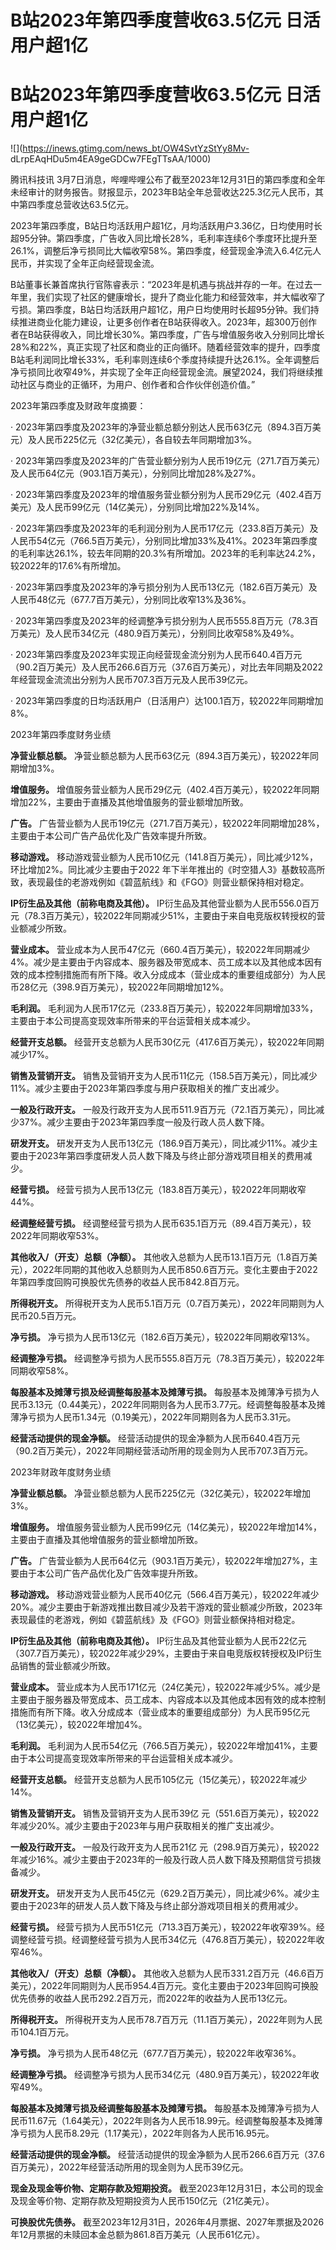 # B站2023年第四季度营收63.5亿元 日活用户超1亿

# B站2023年第四季度营收63.5亿元 日活用户超1亿

![](https://inews.gtimg.com/news_bt/OW4SvtYzStYy8Mv-
dLrpEAqHDu5m4EA9geGDCw7FEgTTsAA/1000)

腾讯科技讯
3月7日消息，哔哩哔哩公布了截至2023年12月31日的第四季度和全年未经审计的财务报告。财报显示，2023年B站全年总营收达225.3亿元人民币，其中第四季度总营收达63.5亿元。

2023年第四季度，B站日均活跃用户超1亿，月均活跃用户3.36亿，日均使用时长超95分钟。第四季度，广告收入同比增长28%，毛利率连续6个季度环比提升至26.1%，调整后净亏损同比大幅收窄58%。第四季度，经营现金净流入6.4亿元人民币，并实现了全年正向经营现金流。

B站董事长兼首席执行官陈睿表示：“2023年是机遇与挑战并存的一年。在过去一年里，我们实现了社区的健康增长，提升了商业化能力和经营效率，并大幅收窄了亏损。第四季度，B站日均活跃用户超1亿，用户日均使用时长超95分钟。我们持续推进商业化能力建设，让更多创作者在B站获得收入。2023年，超300万创作者在B站获得收入，同比增长30%。第四季度，广告与增值服务收入分别同比增长28%和22%，真正实现了社区和商业的正向循环。随着经营效率的提升，四季度B站毛利润同比增长33%，毛利率则连续6个季度持续提升达26.1%。全年调整后净亏损同比收窄49%，并实现了全年正向经营现金流。展望2024，我们将继续推动社区与商业的正循环，为用户、创作者和合作伙伴创造价值。”

2023年第四季度及财政年度摘要：

‧ 2023年第四季度及2023年的净营业额总额分别达人民币63亿元（894.3百万美元）及人民币225亿元（32亿美元），各自较去年同期增加3%。

‧ 2023年第四季度及2023年的广告营业额分别为人民币19亿元（271.7百万美元）及人民币64亿元（903.1百万美元），分别同比增加28%及27%。

‧ 2023年第四季度及2023年的增值服务营业额分别为人民币29亿元（402.4百万美元）及人民币99亿元（14亿美元），分别同比增加22%及14%。

‧
2023年第四季度及2023年的毛利润分别为人民币17亿元（233.8百万美元）及人民币54亿元（766.5百万美元），分别同比增加33%及41%。2023年第四季度的毛利率达26.1%，较去年同期的20.3%有所增加。2023年的毛利率达24.2%，较2022年的17.6%有所增加。

‧ 2023年第四季度及2023年的净亏损分别为人民币13亿元（182.6百万美元）及人民币48亿元（677.7百万美元），分别同比收窄13%及36%。

‧
2023年第四季度及2023年的经调整净亏损分别为人民币555.8百万元（78.3百万美元）及人民币34亿元（480.9百万美元），分别同比收窄58%及49%。

‧
2023年第四季度及2023年实现正向经营现金流分别为人民币640.4百万元（90.2百万美元）及人民币266.6百万元（37.6百万美元），对比去年同期及2022年经营现金流流出分别为人民币707.3百万元及人民币39亿元。

‧ 2023年第四季度的日均活跃用户（日活用户）达100.1百万，较2022年同期增加8%。

2023年第四季度财务业绩

**净营业额总额。** 净营业额总额为人民币63亿元（894.3百万美元），较2022年同期增加3%。

**增值服务。** 增值服务营业额为人民币29亿元（402.4百万美元），较2022年同期增加22%，主要由于直播及其他增值服务的营业额增加所致。

**广告。** 广告营业额为人民币19亿元（271.7百万美元），较2022年同期增加28%，主要由于本公司广告产品优化及广告效率提升所致。

**移动游戏。** 移动游戏营业额为人民币10亿元（141.8百万美元），同比减少12%，环比增加2%。同比减少主要由于2022
年下半年推出的《时空猎人3》基数较高所致，表现最佳的老游戏例如《碧蓝航线》和《FGO》则营业额保持相对稳定。

**IP衍生品及其他（前称电商及其他）。**
IP衍生品及其他营业额为人民币556.0百万元（78.3百万美元），较2022年同期减少51%，主要由于来自电竞版权转授权的营业额减少所致。

**营业成本。**
营业成本为人民币47亿元（660.4百万美元），较2022年同期减少4%。减少是主要由于内容成本、服务器及带宽成本、员工成本以及其他成本因有效的成本控制措施而有所下降。收入分成成本（营业成本的重要组成部分）为人民币28亿元（398.9百万美元），较2022年同期增加12%。

**毛利润。** 毛利润为人民币17亿元（233.8百万美元），较2022年同期增加33%，主要由于本公司提高变现效率所带来的平台运营相关成本减少。

**经营开支总额。** 经营开支总额为人民币30亿元（417.6百万美元），较2022年同期减少17%。

**销售及营销开支。** 销售及营销开支为人民币11亿元（158.5百万美元），同比减少11%。减少主要由于2023年第四季度与用户获取相关的推广支出减少。

**一般及行政开支。** 一般及行政开支为人民币511.9百万元（72.1百万美元），同比减少37%。减少主要由于2023年第四季度一般及行政人员人数下降。

**研发开支。**
研发开支为人民币13亿元（186.9百万美元），同比减少11%。减少主要由于2023年第四季度研发人员人数下降及与终止部分游戏项目相关的费用减少。

**经营亏损。** 经营亏损为人民币13亿元（183.8百万美元），较2022年同期收窄44%。

**经调整经营亏损。** 经调整经营亏损为人民币635.1百万元（89.4百万美元），较2022年同期收窄53%。

**其他收入/（开支）总额（净额）。**
其他收入总额为人民币13.1百万元（1.8百万美元），2022年同期的其他收入总额则为人民币850.6百万元。变化主要由于2022年第四季度回购可换股优先债券的收益人民币842.8百万元。

**所得税开支。** 所得税开支为人民币5.1百万元（0.7百万美元），2022年同期则为人民币20.5百万元。

**净亏损。** 净亏损为人民币13亿元（182.6百万美元），较2022年同期收窄13%。

**经调整净亏损。** 经调整净亏损为人民币555.8百万元（78.3百万美元），较2022年同期收窄58%。

**每股基本及摊薄亏损及经调整每股基本及摊薄亏损。**
每股基本及摊薄净亏损为人民币3.13元（0.44美元），2022年同期则各为人民币3.77元。经调整每股基本及摊薄净亏损为人民币1.34元（0.19美元），2022年同期则各为人民币3.31元。

**经营活动提供的现金净额。**
经营活动提供的现金净额为人民币640.4百万元（90.2百万美元），2022年同期经营活动所用的现金则为人民币707.3百万元。

2023年财政年度财务业绩

**净营业额总额。** 净营业额总额为人民币225亿元（32亿美元），较2022年增加3%。

**增值服务。** 增值服务营业额为人民币99亿元（14亿美元），较2022年增加14%，主要由于直播及其他增值服务的营业额增加所致。

**广告。** 广告营业额为人民币64亿元（903.1百万美元），较2022年增加27%，主要由于本公司广告产品优化及广告效率提升所致。

**移动游戏。**
移动游戏营业额为人民币40亿元（566.4百万美元），较2022年减少20%。减少主要由于新游戏推出数目减少及若干游戏的营业额减少所致，2023年表现最佳的老游戏，例如《碧蓝航线》及《FGO》则营业额保持相对稳定。

**IP衍生品及其他（前称电商及其他）。**
IP衍生品及其他营业额为人民币22亿元（307.7百万美元），较2022年减少29%，主要由于来自电竞版权转授权及IP衍生品销售的营业额减少所致。

**营业成本。**
营业成本为人民币171亿元（24亿美元），较2022年减少5%。减少是主要由于服务器及带宽成本、员工成本、内容成本以及其他成本因有效的成本控制措施而有所下降。收入分成成本（营业成本的重要组成部分）为人民币95亿元（13亿美元），较2022年增加4%。

**毛利润。** 毛利润为人民币54亿元（766.5百万美元），较2022年增加41%，主要由于本公司提高变现效率所带来的平台运营相关成本减少。

**经营开支总额。** 经营开支总额为人民币105亿元（15亿美元），较2022年减少14%。

**销售及营销开支。** 销售及营销开支为人民币39亿
元（551.6百万美元），较2022年减少20%。减少主要由于2023年与用户获取相关的推广支出减少。

**一般及行政开支。** 一般及行政开支为人民币21亿
元（298.9百万美元），较2022年减少16%。减少主要由于2023年的一般及行政人员人数下降及预期信贷亏损拨备减少。

**研发开支。**
研发开支为人民币45亿元（629.2百万美元），同比减少6%。减少主要由于2023年的研发人员人数下降及与终止部分游戏项目相关的费用减少。

**经营亏损。**
经营亏损为人民币51亿元（713.3百万美元），较2022年收窄39%。经调整经营亏损。经调整经营亏损为人民币34亿元（476.8百万美元），较2022年收窄46%。

**其他收入/（开支）总额（净额）。**
其他收入总额为人民币331.2百万元（46.6百万美元），2022年同期则为人民币954.4百万元。变化主要由于2023年回购可换股优先债券的收益人民币292.2百万元，而2022年的收益为人民币13亿元。

**所得税开支。** 所得税开支为人民币78.7百万元（11.1百万美元），2022年则为人民币104.1百万元。

**净亏损。** 净亏损为人民币48亿元（677.7百万美元），较2022年收窄36%。

**经调整净亏损。** 经调整净亏损为人民币34亿元（480.9百万美元），较2022年收窄49%。

**每股基本及摊薄亏损及经调整每股基本及摊薄亏损。**
每股基本及摊薄净亏损为人民币11.67元（1.64美元），2022年则各为人民币18.99元。经调整每股基本及摊薄净亏损为人民币8.29元（1.17美元），2022年则各为人民币16.95元。

**经营活动提供的现金净额。** 经营活动提供的现金净额为人民币266.6百万元（37.6百万美元），2022年经营活动所用的现金则为人民币39亿元。

**现金及现金等价物、定期存款及短期投资。** 截至2023年12月31日，本公司的现金及现金等价物、定期存款及短期投资为人民币150亿元（21亿美元）。

**可换股优先债券。**
截至2023年12月31日，2026年4月票据、2027年票据及2026年12月票据的未赎回本金总额为861.8百万美元（人民币61亿元）。

